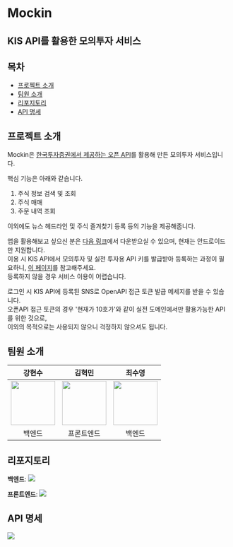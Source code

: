 # Mockin

## KIS API를 활용한 모의투자 서비스

## 목차

- [프로젝트 소개](#프로젝트-소개)
- [팀원 소개](#팀원-소개)
- [리포지토리](#리포지토리)
- [API 명세](#API-명세)

## 프로젝트 소개

Mockin은 [한국투자증권에서 제공하는 오픈 API](https://apiportal.koreainvestment.com/about)를 활용해 만든 모의투자 서비스입니다.

핵심 기능은 아래와 같습니다.

1. 주식 정보 검색 및 조회
2. 주식 매매
3. 주문 내역 조회

이외에도 뉴스 헤드라인 및 주식 즐겨찾기 등록 등의 기능을 제공해줍니다.

앱을 활용해보고 싶으신 분은 [다음 링크](https://github.com/Mockin-2024/frontend/releases)에서 다운받으실 수 있으며, 현재는 안드로이드만 지원합니다.<br/>
이용 시 KIS API에서 모의투자 및 실전 투자용 API 키를 발급받아 등록하는 과정이 필요하니,
[이 페이지](https://apiportal.koreainvestment.com/howto-use)를 참고해주세요.<br/>
등록하지 않을 경우 서비스 이용이 어렵습니다.

로그인 시 KIS API에 등록된 SNS로 OpenAPI 접근 토큰 발급 메세지를 받을 수 있습니다.<br/>
오픈API 접근 토큰의 경우 '현재가 10호가'와 같이 실전 도메인에서만 활용가능한 API를 위한 것으로,<br/>
이외의 목적으로는 사용되지 않으니 걱정하지 않으셔도 됩니다.

## 팀원 소개

|                                             강현수                                             |                                              김혁민                                              |                                         최수영                                         |
| :--------------------------------------------------------------------------------------------: | :----------------------------------------------------------------------------------------------: | :------------------------------------------------------------------------------------: |
| [<img src="https://github.com/Richter3766.png" width="100px">](https://github.com/Richter3766) | [<img src="https://github.com/KimHyeokMin0.png" width="100px">](https://github.com/KimHyeokMin0) | [<img src="https://github.com/suy0594.png" width="100px">](https://github.com/suy0594) |
|                                             백엔드                                             |                                            프론트엔드                                            |                                         백엔드                                         |

## 리포지토리

**백엔드**: [<img src="https://img.shields.io/badge/spring-%236DB33F.svg?style=for-the-badge&logo=spring&logoColor=white">](https://github.com/Mockin-2024/backend)

**프론트엔드**: [<img src="https://img.shields.io/badge/Flutter-%2302569B.svg?style=for-the-badge&logo=Flutter&logoColor=white">](https://github.com/Mockin-2024/frontend)

## API 명세

[<img src="https://img.shields.io/badge/spring-%236DB33F.svg?style=for-the-badge&logo=spring&logoColor=white">](https://api.mockin2024.com/docs/index.html)
